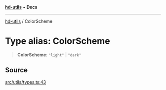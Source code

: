 [**hd-utils**](../README.md) • **Docs**

***

[hd-utils](../globals.md) / ColorScheme

# Type alias: ColorScheme

> **ColorScheme**: `"light"` \| `"dark"`

## Source

[src/utils/types.ts:43](https://github.com/AhmadHddad/h-utils/blob/5c76ff5de068cee019fc632d9da2e395721bb48f/src/utils/types.ts#L43)
